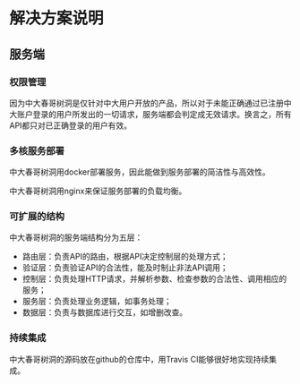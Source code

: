 # 解决方案说明
## 服务端
### 权限管理
因为中大春哥树洞是仅针对中大用户开放的产品，所以对于未能正确通过已注册中大账户登录的用户所发出的一切请求，服务端都会判定成无效请求。换言之，所有API都只对已正确登录的用户有效。
### 多核服务部署
中大春哥树洞用docker部署服务，因此能做到服务部署的简洁性与高效性。

中大春哥树洞用nginx来保证服务部署的负载均衡。
### 可扩展的结构
中大春哥树洞的服务端结构分为五层：
* 路由层：负责API的路由，根据API决定控制层的处理方式；
* 验证层：负责验证API的合法性，能及时制止非法API调用；
* 控制层：负责处理HTTP请求，并解析参数、检查参数的合法性、调用相应的服务；
* 服务层：负责处理业务逻辑，如事务处理；
* 数据层：负责与数据库进行交互，如增删改查。
### 持续集成
中大春哥树洞的源码放在github的仓库中，用Travis CI能够很好地实现持续集成。
